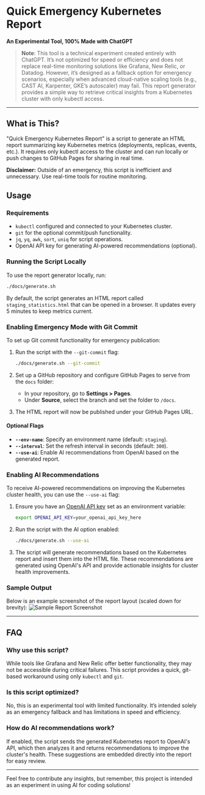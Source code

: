 # Quick Emergency Kubernetes Report

**An Experimental Tool, 100% Made with ChatGPT**

> **Note**: This tool is a technical experiment created entirely with ChatGPT. It’s not optimized for speed or efficiency and does not replace real-time monitoring solutions like Grafana, New Relic, or Datadog. However, it’s designed as a fallback option for emergency scenarios, especially when advanced cloud-native scaling tools (e.g., CAST AI, Karpenter, GKE’s autoscaler) may fail. This report generator provides a simple way to retrieve critical insights from a Kubernetes cluster with only kubectl access.

---

## What is This?

"Quick Emergency Kubernetes Report" is a script to generate an HTML report summarizing key Kubernetes metrics (deployments, replicas, events, etc.). It requires only kubectl access to the cluster and can run locally or push changes to GitHub Pages for sharing in real time.

**Disclaimer:** Outside of an emergency, this script is inefficient and unnecessary. Use real-time tools for routine monitoring.

## Usage

### Requirements

- `kubectl` configured and connected to your Kubernetes cluster.
- `git` for the optional commit/push functionality.
- `jq`, `yq`, `awk`, `sort`, `uniq` for script operations.
- OpenAI API key for generating AI-powered recommendations (optional).

### Running the Script Locally

To use the report generator locally, run:

```bash
./docs/generate.sh
```

By default, the script generates an HTML report called `staging_statistics.html` that can be opened in a browser. It updates every 5 minutes to keep metrics current.

### Enabling Emergency Mode with Git Commit

To set up Git commit functionality for emergency publication:

1. Run the script with the `--git-commit` flag:
   ```bash
   ./docs/generate.sh --git-commit
   ```
2. Set up a GitHub repository and configure GitHub Pages to serve from the `docs` folder:

   - In your repository, go to **Settings > Pages**.
   - Under **Source**, select the branch and set the folder to `/docs`.

3. The HTML report will now be published under your GitHub Pages URL.

#### Optional Flags

- **`--env-name`**: Specify an environment name (default: `staging`).
- **`--interval`**: Set the refresh interval in seconds (default: `300`).
- **`--use-ai`**: Enable AI recommendations from OpenAI based on the generated report.

### Enabling AI Recommendations

To receive AI-powered recommendations on improving the Kubernetes cluster health, you can use the `--use-ai` flag:

1. Ensure you have an [OpenAI API key](https://platform.openai.com/account/api-keys) set as an environment variable:
   ```bash
   export OPENAI_API_KEY=your_openai_api_key_here
   ```
2. Run the script with the AI option enabled:
   ```bash
   ./docs/generate.sh --use-ai
   ```
3. The script will generate recommendations based on the Kubernetes report and insert them into the HTML file. These recommendations are generated using OpenAI's API and provide actionable insights for cluster health improvements.

### Sample Output

Below is an example screenshot of the report layout (scaled down for brevity):
<img src="https://res.cloudinary.com/dyknhuvxt/image/upload/v1730680710/Captura_de_pantalla_2024-11-03_a_la_s_21.38.19_l0fgnc.png" alt="Sample Report Screenshot" style="max-width: 600px; height: auto;">

---

## FAQ

### Why use this script?

While tools like Grafana and New Relic offer better functionality, they may not be accessible during critical failures. This script provides a quick, git-based workaround using only `kubectl` and `git`.

### Is this script optimized?

No, this is an experimental tool with limited functionality. It’s intended solely as an emergency fallback and has limitations in speed and efficiency.

### How do AI recommendations work?

If enabled, the script sends the generated Kubernetes report to OpenAI's API, which then analyzes it and returns recommendations to improve the cluster's health. These suggestions are embedded directly into the report for easy review.

---

Feel free to contribute any insights, but remember, this project is intended as an experiment in using AI for coding solutions!
